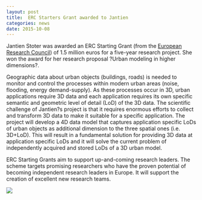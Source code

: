 ```yaml
---
layout: post
title:  ERC Starters Grant awarded to Jantien
categories: news
date: 2015-10-08
---
```


Jantien Stoter was awarded an ERC Starting Grant (from the [European Research Council](http://erc.europa.eu/starting-grants)) of 1.5 million euros for a five-year research project. She won the award for her research proposal ?Urban modeling in higher dimensions?.

Geographic data about urban objects (buildings, roads) is needed to monitor and control the processes within modern urban areas (noise, flooding, energy demand-supply). As these processes occur in 3D, urban applications require 3D data and each application requires its own
specific semantic and geometric level of detail (LoD) of the 3D data. The scientific challenge of Jantien?s project is that it requires
enormous efforts to collect and transform 3D data to make it suitable for a specific application. The project will develop a 4D data model
that captures application specific LoDs of urban objects as additional dimension to the three spatial ones (i.e. 3D+LoD). This will result in
a fundamental solution for providing 3D data at application specific LoDs and it will solve the current problem of independently acquired
and stored LoDs of a 3D urban model.

ERC Starting Grants aim to support up-and-coming research leaders. The scheme targets promising researchers who have the proven potential of becoming independent research leaders in Europe. It will support the creation of excellent new research teams.

<img src="{{ site.baseurl }}/img/2015/erc.png"/>
